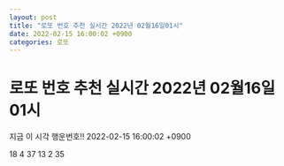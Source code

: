 ```yaml
---
layout: post
title: "로또 번호 추천 실시간 2022년 02월16일01시"
date: 2022-02-15 16:00:02 +0900
categories: 로또
---
```


# 로또 번호 추천 실시간 2022년 02월16일01시

지금 이 시각 행운번호!! 2022-02-15 16:00:02 +0900

 18  4  37  13  2  35 

